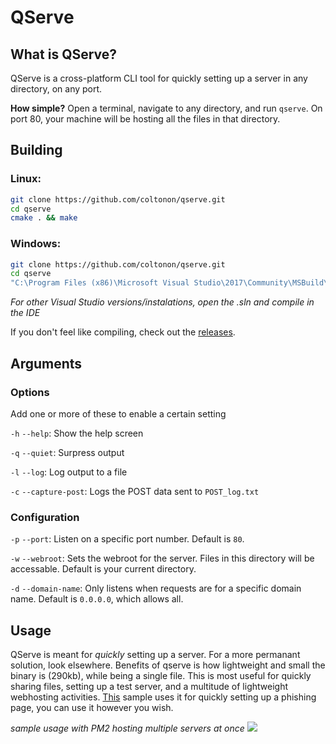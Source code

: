 # QServe 

## What is QServe?

QServe is a cross-platform CLI tool for quickly setting up a server in any directory, on any port.

**How simple?** Open a terminal, navigate to any directory, and run `qserve`.  On port 80, your machine will be hosting all the files in that directory.

## Building

### Linux:

```sh
git clone https://github.com/coltonon/qserve.git
cd qserve
cmake . && make
```

### Windows:
```sh
git clone https://github.com/coltonon/qserve.git
cd qserve
"C:\Program Files (x86)\Microsoft Visual Studio\2017\Community\MSBuild\15.0\Bin\amd64\MSBuild.exe" qserve.sln
```
_For other Visual Studio versions/instalations, open the .sln and compile in the IDE_

If you don't feel like compiling, check out the [releases](https://github.com/coltonon/qserve/releases).

## Arguments

### Options
Add one or more of these to enable a certain setting

`-h` `--help`: Show the help screen

`-q` `--quiet`: Surpress output

`-l` `--log`: Log output to a file

`-c` `--capture-post`: Logs the POST data sent to `POST_log.txt`

### Configuration

`-p` `--port`: Listen on a specific port number.  Default is `80`.

`-w` `--webroot`: Sets the webroot for the server.  Files in this directory will be accessable.  Default is your current directory.

`-d` `--domain-name`: Only listens when requests are for a specific domain name.  Default is `0.0.0.0`, which allows all.


## Usage

QServe is meant for _quickly_ setting up a server.  For a more permanant solution, look elsewhere.  Benefits of qserve is how lightweight and small the binary is (290kb), while being a single file.  This is most useful for quickly sharing files, setting up a test server, and a multitude of lightweight webhosting activities.  [This](https://mehsecurity.org/phish) sample uses it for quickly setting up a phishing page, you can use it however you wish.

_sample usage with PM2 hosting multiple servers at once_
![](https://i.imgur.com/fELCgDi.png)